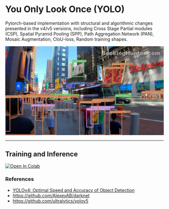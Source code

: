 # You Only Look Once (YOLO)
Pytorch-based implementation with structural and algorithmic changes presented in the v4/v5 versions, including Cross Stage Partial modules (CSP), Spatial Pyramid Pooling (SPP), Path Aggregation Network (PAN), Mosaic Augmentation, CIoU-loss, Random training shapes.

<img src="./sample_data/out.jpg"/>

<hr/>

## Training and Inference
[![Open In Colab](https://colab.research.google.com/assets/colab-badge.svg)](https://colab.research.google.com/github/lpraat/autoagent/blob/master/autoagent/models/yolo/run_on_colab.ipynb)


### References
- [YOLOv4: Optimal Speed and Accuracy of Object Detection](https://arxiv.org/abs/2004.10934)
- https://github.com/AlexeyAB/darknet
- https://github.com/ultralytics/yolov5
